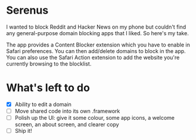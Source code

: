 # Serenus

I wanted to block Reddit and Hacker News on my phone but couldn't find any general-purpose domain blocking apps that I liked. So here's my take.

The app provides a Content Blocker extension which you have to enable in Safari preferences. You can then add/delete domains to block in the app. You can also use the Safari Action extension to add the website you're currently browsing to the blocklist.

# What's left to do

- [x] Ability to edit a domain
- [ ] Move shared code into its own .framework
- [ ] Polish up the UI: give it some colour, some app icons, a welcome screen, an about screen, and clearer copy
- [ ] Ship it!
